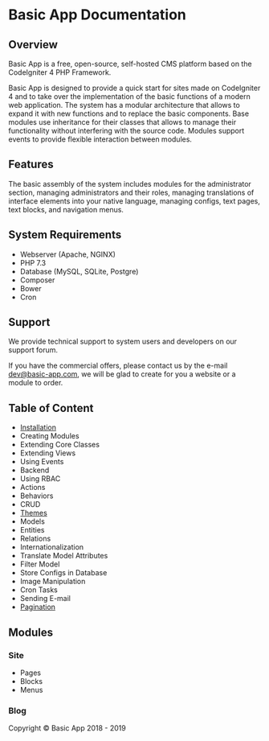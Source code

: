 # Basic App Documentation

## Overview

Basic App is a free, open-source, self-hosted CMS platform based on the CodeIgniter 4 PHP Framework.

Basic App is designed to provide a quick start for sites made on CodeIgniter 4 and to take over the implementation of the basic functions of a modern web application. The system has a modular architecture that allows to expand it with new functions and to replace the basic components. Base modules use inheritance for their classes that allows to manage their functionality without interfering with the source code. Modules support events to provide flexible interaction between modules.

## Features

The basic assembly of the system includes modules for the administrator section, managing administrators and their roles, managing translations of interface elements into your native language, managing configs, text pages, text blocks, and navigation menus.

## System Requirements

  - Webserver (Apache, NGINX)
  - PHP 7.3
  - Database (MySQL, SQLite, Postgre)
  - Composer
  - Bower
  - Cron

## Support

We provide technical support to system users and developers on our support forum. 

If you have the commercial offers, please contact us by the e-mail dev@basic-app.com, we will be glad to create for you a website or a module to order.

## Table of Content

  - [Installation](installation.md)
  - Creating Modules
  - Extending Core Classes
  - Extending Views
  - Using Events  
  - Backend
  - Using RBAC
  - Actions
  - Behaviors
  - CRUD
  - [Themes](blog/themes.md)
  - Models
  - Entities
  - Relations
  - Internationalization
  - Translate Model Attributes
  - Filter Model
  - Store Configs in Database
  - Image Manipulation
  - Cron Tasks
  - Sending E-mail
  - [Pagination](blog/1-theming-codeigniter-4-pager-in-bootstrap-4-style.md)
  
## Modules

### Site

  - Pages
  - Blocks
  - Menus

### Blog

Copyright &copy; Basic App 2018 - 2019